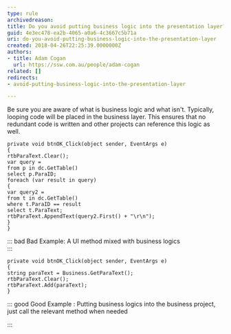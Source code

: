```yaml
---
type: rule
archivedreason: 
title: Do you avoid putting business logic into the presentation layer?
guid: 4e3ec478-ea2b-4065-a0a6-4c3667c5b71a
uri: do-you-avoid-putting-business-logic-into-the-presentation-layer
created: 2018-04-26T22:25:39.0000000Z
authors:
- title: Adam Cogan
  url: https://ssw.com.au/people/adam-cogan
related: []
redirects:
- avoid-putting-business-logic-into-the-presentation-layer

---
```


Be sure you are aware of what is business logic and what isn't. Typically, looping code will be placed in the business layer. This ensures that no redundant code is written and other projects can reference this logic as well.


<!--endintro-->



```
private void btnOK_Click(object sender, EventArgs e)
{
rtbParaText.Clear();
var query =
from p in dc.GetTable()
select p.ParaID;
foreach (var result in query)
{
var query2 =
from t in dc.GetTable()
where t.ParaID == result
select t.ParaText;
rtbParaText.AppendText(query2.First() + "\r\n");
}
}
```



::: bad
Bad Example: A UI method mixed with business logics  
:::





```
private void btnOK_Click(object sender, EventArgs e)
{
string paraText = Business.GetParaText();
rtbParaText.Clear();
rtbParaText.Add(paraText);
}
```



::: good
Good Example : Putting business logics into the business project, just call the relevant method when needed

:::
